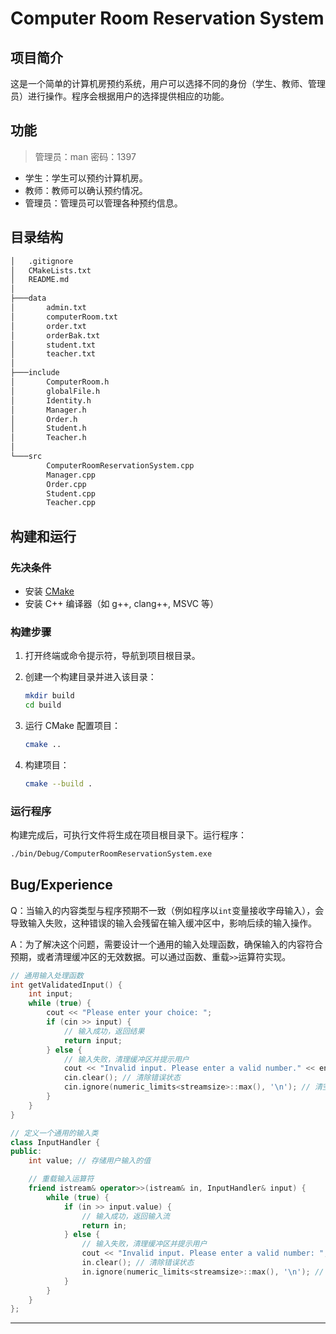 
# Computer Room Reservation System

## 项目简介

这是一个简单的计算机房预约系统，用户可以选择不同的身份（学生、教师、管理员）进行操作。程序会根据用户的选择提供相应的功能。

## 功能

> 管理员：man  密码：1397

- 学生：学生可以预约计算机房。
- 教师：教师可以确认预约情况。
- 管理员：管理员可以管理各种预约信息。



## 目录结构

```txt
│   .gitignore
│   CMakeLists.txt
│   README.md
│
├───data
│       admin.txt
│       computerRoom.txt
│       order.txt
│       orderBak.txt
│       student.txt
│       teacher.txt
│
├───include
│       ComputerRoom.h
│       globalFile.h
│       Identity.h
│       Manager.h
│       Order.h
│       Student.h
│       Teacher.h
│
└───src
        ComputerRoomReservationSystem.cpp
        Manager.cpp
        Order.cpp
        Student.cpp
        Teacher.cpp
```



## 构建和运行

### 先决条件

- 安装 [CMake](https://cmake.org/download/)
- 安装 C++ 编译器（如 g++, clang++, MSVC 等）

### 构建步骤

1. 打开终端或命令提示符，导航到项目根目录。

2. 创建一个构建目录并进入该目录：

    ```sh
    mkdir build
    cd build
    ```

3. 运行 CMake 配置项目：

    ```sh
    cmake ..
    ```

4. 构建项目：

    ```sh
    cmake --build .
    ```

### 运行程序

构建完成后，可执行文件将生成在项目根目录下。运行程序：

```sh
./bin/Debug/ComputerRoomReservationSystem.exe
```



## Bug/Experience

Q：当输入的内容类型与程序预期不一致（例如程序以`int`变量接收字母输入），会导致输入失败，这种错误的输入会残留在输入缓冲区中，影响后续的输入操作。

A：为了解决这个问题，需要设计一个通用的输入处理函数，确保输入的内容符合预期，或者清理缓冲区的无效数据。可以通过函数、重载`>>`运算符实现。

```cpp
// 通用输入处理函数
int getValidatedInput() {
    int input;
    while (true) {
        cout << "Please enter your choice: ";
        if (cin >> input) {
            // 输入成功，返回结果
            return input;
        } else {
            // 输入失败，清理缓冲区并提示用户
            cout << "Invalid input. Please enter a valid number." << endl;
            cin.clear(); // 清除错误状态
            cin.ignore(numeric_limits<streamsize>::max(), '\n'); // 清空缓冲区
        }
    }
}
```

```cpp
// 定义一个通用的输入类
class InputHandler {
public:
    int value; // 存储用户输入的值

    // 重载输入运算符
    friend istream& operator>>(istream& in, InputHandler& input) {
        while (true) {
            if (in >> input.value) {
                // 输入成功，返回输入流
                return in;
            } else {
                // 输入失败，清理缓冲区并提示用户
                cout << "Invalid input. Please enter a valid number: ";
                in.clear(); // 清除错误状态
                in.ignore(numeric_limits<streamsize>::max(), '\n'); // 清空缓冲区
            }
        }
    }
};
```

------


